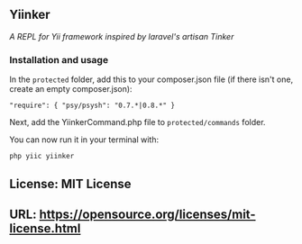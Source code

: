 ## Yiinker
*A REPL for Yii framework inspired by laravel's artisan Tinker*

### Installation and usage

In the `protected` folder, add this to your composer.json file (if there isn't one, create an empty composer.json):

`
"require": {
       	"psy/psysh": "0.7.*|0.8.*"
	}
`

Next, add the YiinkerCommand.php file to `protected/commands` folder.

You can now run it in your terminal with:

`php yiic yiinker`

## License: MIT License
## URL: https://opensource.org/licenses/mit-license.html